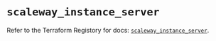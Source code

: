 # `scaleway_instance_server`

Refer to the Terraform Registory for docs: [`scaleway_instance_server`](https://registry.terraform.io/providers/scaleway/scaleway/2.28.0/docs/resources/instance_server).
